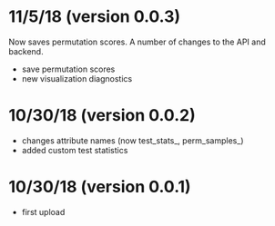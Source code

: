 # 11/5/18 (version 0.0.3)

Now saves permutation scores. A number of changes to the API and backend.

- save permutation scores
- new visualization diagnostics

# 10/30/18 (version 0.0.2)
- changes attribute names (now test_stats_, perm_samples_)
- added custom test statistics

# 10/30/18 (version 0.0.1)
- first upload
